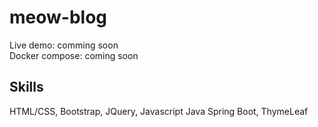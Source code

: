 # meow-blog

Live demo: comming soon <br />
Docker compose: coming soon

## Skills

HTML/CSS, Bootstrap, JQuery, Javascript
Java Spring Boot, ThymeLeaf
